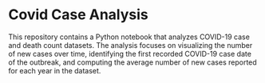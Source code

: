 # Covid Case Analysis
This repository contains a Python notebook that analyzes COVID-19 case and death count datasets. The analysis focuses on visualizing the number of new cases over time, identifying the first recorded COVID-19 case date of the outbreak, and computing the average number of new cases reported for each year in the dataset.
